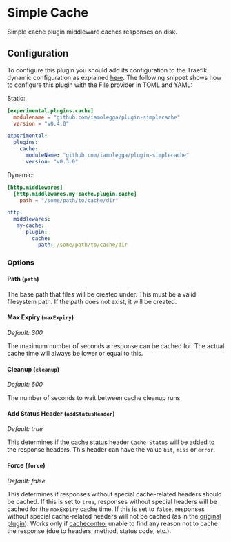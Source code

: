 # Simple Cache

Simple cache plugin middleware caches responses on disk.

## Configuration

To configure this plugin you should add its configuration to the Traefik dynamic configuration as explained [here](https://docs.traefik.io/getting-started/configuration-overview/#the-dynamic-configuration).
The following snippet shows how to configure this plugin with the File provider in TOML and YAML: 

Static:

```toml
[experimental.plugins.cache]
  modulename = "github.com/iamolegga/plugin-simplecache"
  version = "v0.4.0"
```

```yaml
experimental:
  plugins:
    cache:
      moduleName: "github.com/iamolegga/plugin-simplecache"
      version: "v0.3.0"
```

Dynamic:

```toml
[http.middlewares]
  [http.middlewares.my-cache.plugin.cache]
    path = "/some/path/to/cache/dir"
```

```yaml
http:
  middlewares:
   my-cache:
      plugin:
        cache:
          path: /some/path/to/cache/dir
```

### Options

#### Path (`path`)

The base path that files will be created under. This must be a valid filesystem
path. If the path does not exist, it will be created.

#### Max Expiry (`maxExpiry`)

*Default: 300*

The maximum number of seconds a response can be cached for. The 
actual cache time will always be lower or equal to this.

#### Cleanup (`cleanup`)

*Default: 600*

The number of seconds to wait between cache cleanup runs.
	
#### Add Status Header (`addStatusHeader`)

*Default: true*

This determines if the cache status header `Cache-Status` will be added to the
response headers. This header can have the value `hit`, `miss` or `error`.

#### Force (`force`)

*Default: false*

This determines if responses without special cache-related headers should be
cached. If this is set to `true`, responses without special headers will be
cached for the `maxExpiry` cache time. If this is set to `false`, responses
without special cache-related headers will not be cached (as in the 
[original plugin](https://github.com/traefik/plugin-simplecache)). Works only
if [cachecontrol](https://github.com/pquerna/cachecontrol) unable to find any
reason not to cache the response (due to headers, method, status code, etc.).
